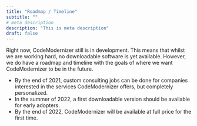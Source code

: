 ```yaml
---
title: "Roadmap / Timeline"
subtitle: ""
# meta description
description: "This is meta description"
draft: false
---
```

Right now, CodeModernizer still is in development. This means that whilst we are working hard, no downloadable software is yet available. However, we do have a roadmap and timeline with the goals of where we want CodeModernizer to be in the future. 

- By the end of 2021, custom consulting jobs can be done for companies interested in the services CodeModernizer offers, but completely personalized.
- In the summer of 2022, a first downloadable version should be available for early adopters.
- By the end of 2022, CodeModernizer will be available at full price for the first time.